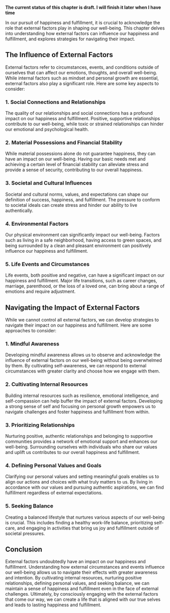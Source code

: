 **The current status of this chapter is draft. I will finish it later when I have time**

In our pursuit of happiness and fulfillment, it is crucial to acknowledge the role that external factors play in shaping our well-being. This chapter delves into understanding how external factors can influence our happiness and fulfillment, and explores strategies for navigating their impact.

The Influence of External Factors
---------------------------------

External factors refer to circumstances, events, and conditions outside of ourselves that can affect our emotions, thoughts, and overall well-being. While internal factors such as mindset and personal growth are essential, external factors also play a significant role. Here are some key aspects to consider:

### 1. Social Connections and Relationships

The quality of our relationships and social connections has a profound impact on our happiness and fulfillment. Positive, supportive relationships contribute to our well-being, while toxic or strained relationships can hinder our emotional and psychological health.

### 2. Material Possessions and Financial Stability

While material possessions alone do not guarantee happiness, they can have an impact on our well-being. Having our basic needs met and achieving a certain level of financial stability can alleviate stress and provide a sense of security, contributing to our overall happiness.

### 3. Societal and Cultural Influences

Societal and cultural norms, values, and expectations can shape our definition of success, happiness, and fulfillment. The pressure to conform to societal ideals can create stress and hinder our ability to live authentically.

### 4. Environmental Factors

Our physical environment can significantly impact our well-being. Factors such as living in a safe neighborhood, having access to green spaces, and being surrounded by a clean and pleasant environment can positively influence our happiness and fulfillment.

### 5. Life Events and Circumstances

Life events, both positive and negative, can have a significant impact on our happiness and fulfillment. Major life transitions, such as career changes, marriage, parenthood, or the loss of a loved one, can bring about a range of emotions and require adjustment.

Navigating the Impact of External Factors
-----------------------------------------

While we cannot control all external factors, we can develop strategies to navigate their impact on our happiness and fulfillment. Here are some approaches to consider:

### 1. Mindful Awareness

Developing mindful awareness allows us to observe and acknowledge the influence of external factors on our well-being without being overwhelmed by them. By cultivating self-awareness, we can respond to external circumstances with greater clarity and choose how we engage with them.

### 2. Cultivating Internal Resources

Building internal resources such as resilience, emotional intelligence, and self-compassion can help buffer the impact of external factors. Developing a strong sense of self and focusing on personal growth empowers us to navigate challenges and foster happiness and fulfillment from within.

### 3. Prioritizing Relationships

Nurturing positive, authentic relationships and belonging to supportive communities provides a network of emotional support and enhances our well-being. Surrounding ourselves with individuals who share our values and uplift us contributes to our overall happiness and fulfillment.

### 4. Defining Personal Values and Goals

Clarifying our personal values and setting meaningful goals enables us to align our actions and choices with what truly matters to us. By living in accordance with our values and pursuing authentic aspirations, we can find fulfillment regardless of external expectations.

### 5. Seeking Balance

Creating a balanced lifestyle that nurtures various aspects of our well-being is crucial. This includes finding a healthy work-life balance, prioritizing self-care, and engaging in activities that bring us joy and fulfillment outside of societal pressures.

Conclusion
----------

External factors undoubtedly have an impact on our happiness and fulfillment. Understanding how external circumstances and events influence our well-being allows us to navigate their effects with greater awareness and intention. By cultivating internal resources, nurturing positive relationships, defining personal values, and seeking balance, we can maintain a sense of happiness and fulfillment even in the face of external challenges. Ultimately, by consciously engaging with the external factors that come our way, we can create a life that is aligned with our true selves and leads to lasting happiness and fulfillment.
